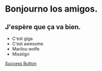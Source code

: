 # Bonjourno los amigos.

## J'espère que ça va bien.

- C'est giga
- C'est awesome
- Marilou wolfe
- Misstigri

<a href="#" class="btn--success">Success Button</a>
